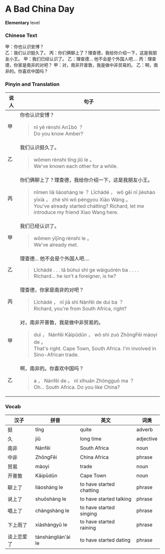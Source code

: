 # A Bad China Day
**Elementary** level
### Chinese Text
甲：你也认识安博？<br />乙：我们认识挺久了。
丙：你们俩聊上了？理查德，我给你介绍一下，这是我朋友小王。
甲：我们已经认识了。
乙：理查德... 他不会是个外国人吧....
丙：理查德，你家是南非的对吧？
甲：对，南非开普敦，我是做中非贸易的。
乙：啊，南非的。你喜欢中国吗？

### Pinyin and Translation
|说人|句子|
|----|----|
|甲|你也认识安博？<blockquote>nǐ yě rènshi An1bó ？<br />Do you know Amber?</blockquote>|
|乙|我们认识挺久了。<blockquote>wǒmen rènshi tǐng jiǔ le 。<br />We've known each other for a while.</blockquote>|
|丙|你们俩聊上了？理查德，我给你介绍一下，这是我朋友小王。<blockquote>nǐmen liǎ liáoshàng le ？ Lǐchádé ， wǒ gěi nǐ jièshào yīxià ， zhè shì wǒ péngyou Xiǎo Wáng 。<br />You've already started chatting? Richard, let me introduce my friend Xiao Wang here.</blockquote>|
|甲|我们已经认识了。<blockquote>wǒmen yǐjīng rènshi le 。<br />We've already met.</blockquote>|
|乙|理查德... 他不会是个外国人吧....<blockquote>Lǐchádé . . .  tā bùhuì shì ge wàiguórén ba . . . .<br />Richard... he isn't a foreigner, is he?</blockquote>|
|丙|理查德，你家是南非的对吧？<blockquote>Lǐchádé ， nǐ jiā shì Nánfēi de duì ba ？<br />Richard, you're from South Africa, right?</blockquote>|
|甲|对，南非开普敦，我是做中非贸易的。<blockquote>duì ， Nánfēi Kāipǔdūn ， wǒ shì zuò ZhōngFēi màoyi de 。<br />That's right. Cape Town, South Africa. I'm involved in Sino-African trade.</blockquote>|
|乙|啊，南非的。你喜欢中国吗？<blockquote>a ， Nánfēi de 。 nǐ xǐhuān Zhōngguó ma ？<br />Oh... South Africa. Do you like China?</blockquote>|
### Vocab
|汉子|拼音|英文|词类|
|----|----|----|----|
|挺|tǐng|quite|adverb|
|久|jiǔ|long time|adjective|
|南非|Nánfēi|South Africa|noun|
|中非|ZhōngFēi|China Africa|phrase|
|贸易|màoyi|trade|noun|
|开普敦|Kāipǔdūn|Cape Town|noun|
|聊上了|liáoshàng le|to have started chatting|phrase|
|说上了|shuōshàng le|to have started talking|phrase|
|唱上了|chàngshàng le|to have started singing|phrase|
|下上雨了|xiàshàngyǔ le|to have started raining|phrase|
|谈上恋爱了|tánshàngliàn'ài le|to have started dating|phrase|